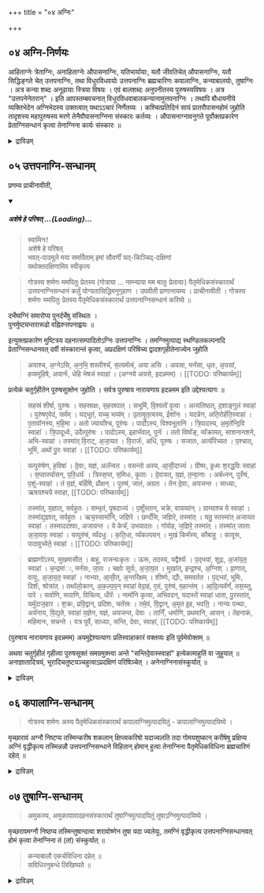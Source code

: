 +++
title = "०४ अग्निः"

+++

## ०४ अग्नि-निर्णयः

आहिताग्नेः त्रेताग्निः, अनाहिताग्नेः औपासनाग्निः, यतिभार्यायाः, यतौ जीवतिचेत् औपासनाग्निः, यतौ सिद्धिङ्गते चेत् उत्तपनाग्निः, तथा विधुरविधवयोः उत्तपनाग्निः ब्रह्मचारिणः कपालाग्निः, कन्याबालयोः, तुषाग्निः । अत्र कन्या शब्दः अनूढायाः स्त्रिया विषयः । एवं बालशब्दः अनुपनीतस्य पुरुषस्यविषयः । अत्र “उत्तपनेनेतरान्" । इति आपस्तम्बवचनात् विधुरविधवाबालकन्यानामुत्तपनाग्निः । तथापि बौधायनीये व्यक्तिभेदेन अग्निभेदस्य उक्तत्वात् यथाऽऽचारं निर्णेतव्यः । कश्चित्प्रतिदिनं सायं प्रातरौपासनहोमं जुहोति तादृशस्य महापुरुषस्य मरणे तेनैवौपासनाग्निना संस्कारः कर्तव्यः । औपासनाग्नावनुगते पूर्वोक्तप्रकारेण प्रेताग्निसन्धानं कृत्वा तेनाग्निना कार्यः संस्कारः ॥

<details><summary>द्राविडम्</summary>

### 4 அக்நி நிர்ணயம்

ஆஹிதாக்னியை த்ரேதாக்னியினாலும், ஜீவித்திருக்கும் யதியினுடைய பார்யை, ஜீவித்திருக்கும் புருஷனுடைய பார்யை, பார்யை ஜீவித்திருக்கும் இவர்களை ஔபாஸனாக்னியினாலும், விதுரன் (மனைவியை இழந்தவன்), விதவை, ஸித்தி அடைந்த யதியின் பார்யை இவர்களை உத்தபனாக்னியினாலும் பிரம்மச்சாரியை கபாலாக்னியினாலும், விவாஹமாகாத கன்யை, உபநயனமாகாத பாலன் இவர்களை துஷாக்னியினாலும் ஸம்ஸ்காரம் செய்ய வேண்டும். கணவன்

ஒரு மஹா புருஷன் பிரதி தினமும் இரு வேளைகளிலும் ஔபாஸனம் செய்து அக்நியை தாரணம் செய்து

13

கொண்டிருக்கும்போது இருவரில் (6) ஒருவர்

இறந்தாலும் அவர்களுடைய ஔபாஸனாக்னியைக் கொண்டே அவர்களுடைய ஸம்ஸ்காரத்தைச் செய்ய வேண்டும்.

ஔபாஸனாக்னி அணைந்திருந்தாலும் ஔபாஸனம் விடப்பட்டிருந்தாலும் முதலில் சொன்ன ப்ரேதாக்நி ஸந்தானம் செய்து கர்மாவைத் தொடங்க வேண்டும்.

</details>

## ०५ उत्तपनाग्नि-सन्धानम्

प्रणम्य प्राचीनावीती, 

<div class="js_include" includetitle="false" newlevelforh1="5" unfilled url="/vedAH_yajuH/taittirIyam/sUtram/ApastambaH/gRhyam/paddhatiH/shrIvaiShNavaH/mantrAdi/asheShe_pariShat_svIkRtya.md">
<details open><summary><h5>अशेषे हे परिषत् ...{Loading}...</h5></summary>

> स्वामिनः!  
अशेषे हे परिषत्  
भवत्-पादमूले मया समर्पिताम् इमां सौवर्णीं यत्-किञ्चिद्-दक्षिणां  
यथोक्तदक्षिणामिव स्वीकृत्य  

</details>
</div>  

> गोत्रस्य शर्मणः ममपितुः प्रेतस्य (गोत्राया ... नाम्न्याया मम मातुः प्रेतायाः) पैतृमेधिकसंस्कारार्थं उत्तपनाग्निसन्धानं कर्तुं योग्यतासिद्धिमनुगृहाण । उपवीती प्राणानायम्य । प्राचीनावीती । गोत्रस्य शर्मणः ममपितुः प्रेतस्य पैतृमेधिकसंस्कारार्थं उत्तपनाग्निसन्धानं करिष्ये ॥ 

दर्भेष्वग्निं समारोप्य पुनर्दर्भेषु संस्थितः ।  
पुनर्मुष्ट्यन्तरारूढो वह्निरुत्तपनाह्वयः ॥ 

इत्युक्तप्रकारेण मुष्टित्रय दहनात्सम्पादितोऽग्निः उत्तपनाग्निः । तमग्निमुत्पाद्य स्थण्डिलकल्पनादि प्रेताग्निसन्धानवत् दर्वी संस्कारान्तं कृत्वा, अप्रदक्षिणं परिषिच्य द्वादशगृहीतेनाज्येन जुहोति 

> अयाश्च, अ॒ग्नेऽसि, अ॒न॒भि॒ शस्तीश्चॅ, स॒त्यमॅत्वं, अया असि । अयसा, मनॅसा, धृतः, अ॒यसा॑, हव्यमूहिषे, अयानॅः, धेहि भेषजं स्वाहा॑ । (अग्नये अयसे, इदन्नमम) । 
[[TODO: परिष्कार्यम्]]

प्रत्येकं चतुर्गृहीतेन पुरुषसूक्तेन जुहोति । सर्वत्र पुरुषाय नारायणाय इदन्नमम इति उद्देश्यत्यागः ॥ 

> सहस्रं शीर्षा, पुरुषः । सहस्राक्षः, स॒हस्रपात् । सभूमिं, वि॒श्वतो॑ वृ॒त्वा । अत्यतिष्ठत्, द॒शाङ्गुलं स्वाहा॑ । पुरु॑षए॒वेदं, सर्व॑म् । यद्भूतं, यच्च॒ भव्य॑म् । उ॒तामृ॒त॒त्वस्य, ईशॉनः । यदन्नेन, अति॒रोहॅति॒स्वाहा॑ । ए॒तावॉनस्य, म॒हि॒मा । अतो ज्यायाँश्च, पूरु॑षः । पार्दोऽस्य, विश्वभूतानि । त्रि॒पादस्य, अ॒मृते॑न्दि॒वि स्वाहा॑ । त्रि॒पादूर्ध्वः, उदैत्पुरु॑षः । पादो॑ऽस्य, इहाभॅवात्, पुनॅः । ततो विष्वॅङ्, व्यॅक्रामत्, साशनानशने, अभि-स्वाहा॑ । तस्मा॑त् वि॒राट्, अ॒जा॒यत । वि॒राजॅः, अधिं, पूरुषः । सजातः, अत्यॅरिच्यत । प॒श्चात्, भूमिं, अथो॑ पु॒रः स्वाहा॑ ।
[[TODO: परिष्कार्यम्]]

> यत्पुरु॑षेण, ह॒विषा॑ । दे॒वाः, यज्ञं, अलॅन्वत । वसन्तो अस्य, आ॒सी॒दाज्यं॑ । ग्रीष्मः, इ॒ध्मः श॒रद्ध॒विः स्वाहा॑ । स॒प्तास्यॉसन्, प॒रि॒धयॅः । त्रिस्स॒प्त, स॒मिधः, कृ॒ताः । दे॒वायत्, य॒ज्ञं, त॒न्वा॒नाः । अबॅध्नन्, पुरुँषं, प॒शुं-स्वाहा॑ । तं य॒ज्ञं, बर्हिषि, प्रौक्षन् । पुरुषं, जातं, अग्रतः । तेन दे॒वाः, अयजन्त । साध्याः, ऋषयश्चये स्वाहा,
[[TODO: परिष्कार्यम्]]

> तस्मा॑त्, य॒ज्ञात्, सर्वहुतः । सम्भृतं, पृ॒षदाज्यं । प॒शूँस्तान्, चक्रे, वायव्या॑न् । ग्राम्याश्च ये स्वाहा॑ । तस्मा॑द्य॒ज्ञात्, सर्वहुतः । ऋच॒स्सामॉनि, जज्ञिरे । छन्दँसि, जज्ञिरे, तस्मा॑त् । यतु॒ स्तस्मा॑त् अजायत स्वाहा॑ । तस्माददश्वाः, अजायन्त । ये केचॅ, उभयादतः । गॉवोह, ज॒ज्ञिरे॒ तस्मा॑त् । तस्मा॑त् जाताः अ॒जा॒वयः॒ स्वाहा॑ । यत्पुरु॑षं, व्यॅदधुः । क॒ति॒धा, व्यॅकल्पयन् । मुखं किमॅस्य, कौबाहू । कावूरू, पादावुच्येते॒ स्वाहा॑ ।
[[TODO: परिष्कार्यम्]]

> ब्राह्मणो॑ऽस्य, मुखमासीत् । बाहू, राजन्यःकृतः । ऊरू, तदस्य, यद्वैश्यॅः । प॒द्भयां, शूद्रः, अ॒जा॑य॒त॒ स्वाहा॑ । च॒न्द्रमा॑ः, मनॅसः, जा॒तः । चक्षोः सूर्यः, अ॒जा॒य॒त । मुखा॑त्, इन्द्र॒श्च, अ॒ग्निश् । प्रा॒णात्, वायुः, अ॒जा॒य॒त॒ स्वाहा॑ । नाभ्याः, आ॒सी॒त्, अ॒न्तरि॑क्षम् । शीर्ष्णः, द्यौः, समवर्तत । प॒द्भ्यां, भूमिः, दिशॅः, श्रोत्रा॑त् । तथॉलो॒कान्, अ॒क॒ल्प॒य॒न् स्वाहा॑ वेदा॒हं, ए॒तं, पुरु॑षं, म॒हान्त॑म् । आ॒दि॒त्यवॅर्णं, तस॒स्तु, पारे । सर्वाणि, रूपाणि, विचित्य, धीरॅः । नामॉनि कृत्वा, अभिवदन्, यदास्ते॑ स्वाहा॑ धाता, पु॒रस्ता॑त्, यमुॅदाज॒हार । श॒क्रः, प्रवि॒द्वान्, प्रदिशः, चतॅस्रः । तमे॒वं, वि॒द्वान्, अ॒मृत इ॒ह, भवति॒ । नान्यः पन्थाः, अयॅनाय, वि॒द्य॒ते, स्वाहा॑ य॒ज्ञेन, यज्ञं, अयजन्त, देवाः । तानिँ, धर्माणि, प्रथमानि, आसन् । तेहनाकं, महिमानः, सचन्ते । यत्र पूर्वे, साध्याः, सन्ति, देवाः, स्वाहा॑,
[[TODO: परिष्कार्यम्]]

(पुरुषाय नारायणाय इदन्नमम) अयमुद्देश्यत्यागः प्रतिस्वाहाकारं वक्तव्यः इति पूर्वमेवोक्तम् ॥

अथवा चतुर्गृहीतं गृहीत्वा पुरुषसूक्तं समग्रमुक्त्त्वा अन्ते "सन्तिदे॒वास्स्वाहा॑" इत्येकामाहुतिं वा जुहुयात् ॥ अनाज्ञातादित्रयं, भूरादिचतुष्टयञ्चहुत्वाऽप्रदक्षिणं परिषिञ्चेत् । अनेनाग्निनासंस्कुर्यात् ॥

<details><summary>द्राविडम्</summary>

### 5 உத்தபனாக்னி ஸந்தானம்

அனுஜ்ஞை, ஸங்கல்ப்பம். மூன்று “தர்ப்ப முடிச்சு” தயார் செய்து கொண்டு, முதல் முடிச்சில் அக்நியை ஸம்பாதித்து, அதன் வழியாக இரண்டாவது முடிச்சில் அக்நியைக் கொளுத்தி, முதலாவதை விட்டு விட்டு இரண்டாவதிலிருந்து மூன்றாவதில் அக்நியைச் சம்பாதித்து இரண்டாவதையும் கீழே போட்டு விட்டு, மூன்றாவதை விருத்தி செய்து அதில் கீழே சொல்லப்படும் ஹோமங்களைச் செய்தால் "உத்தபனாக்னி" எனப்படும். அக்நி ப்ரதிஷ்டை, தர்வீ ஸம்ஸ்காராந்தம் செய்து அப்ரதக்ஷிண பரிஷேசனம், 12 தடவை எடுக்கப்பட்ட நெய்யை "அயாச்ச" என்கிற மந்திரத்தினால் ஹோமம் செய்து புருஷ ஸூக்தத்தினால் நான்கு-நான்கு தடவை எடுக்கப்பட்ட நெய்யைக் கொண்டு ஒவ்வொரு மந்திரத்தினாலும் (நான்கு-நான்கு வாக்யத்தினாலும்)
ஹோமம் செய்ய வேண்டும். அதற்கு முடியாதவர்கள் நான்கு தடவை மட்டும் நெய்யை எடுத்துக் கொண்டு புருஷ ஸூக்தம் முழுவதையும் சொல்லி, ஒரே ஆஹுதியாகச் செய்யலாம். அநாஜ்ஞாத த்ரயம், வ்யாஹ்ருதி சதுஷ்டயம், பூர்ணாஹுதி இதுதான் உத்தபனாக்னி. இதைக் கொண்டு ஸம்ஸ்காரம் செய்ய வேண்டியர்களுக்குச் செய்யலாம்.

</details>

## ०६ कपालाग्नि-सन्धानम्

> गोत्रस्य शर्मणः अस्य पैतृमेधिकसंस्कारार्थं कपालाग्निमुत्पादयितुं - कपालाग्निमुत्पादयिष्ये । 

मृच्छारावं अग्नौ निष्टप्य तस्मिन्करीष शकलान् क्षिप्त्वकरिषो यदाज्वलति तदा गोमयशुष्कान् करीषेषु प्रक्षिप्य अग्निं वृद्धीकृत्य तस्मिन्नन्नौ उत्तपनाग्निसन्धाने विहितान् होमान् हुत्वा तेनाग्निना पैतृमेधिकविधिना ब्रह्मचारिणं दहेत् ॥

<details><summary>द्राविडम्</summary>

### 6 கபாலாக்னி ஸந்தானம்

அனுஜ்ஞை, ஸங்கல்ப்பம். மண் வாணலியை அக்நியில் காய்ச்சி, அதற்குள் கரித் தூளைப் போட்டு அந்தத் தூள் அக்நியாகக் கனிந்தவுடன் அதை விரட்டியில் சேர்த்து, விருத்தி செய்து ஹோமத்தைச் உத்தபனாக்னி ஸந்தானத்தில் சொல்லப்பட்ட செய்தால் அது கபாலாக்னி எனப்படும்.

</details>

## ०७ तुषाग्नि-सन्धानम्

> अमुकस्य, अमुकायावादहनसंस्कारार्थं तुषाग्निमुत्पादयितुं तुषाऽग्निमुत्पादयिष्ये ।

मृच्छरावमग्नौ निष्ठप्य तस्मिन्तुषान्दत्वा शरावोष्णेन तुषा यदा ज्वलेयुः, तमग्निं वृद्धीकृत्य उत्तपनाग्निसन्धानवत् होमं कृत्वा तेनाग्निना तं (तां) संस्कुर्यात् ॥

> कन्याबालौ एकर्चविधिना दहेत् ॥  
सविधिरनुबन्धे लिखिष्यते ॥

<details><summary>द्राविडम्</summary>

### 7 துஷாக்னி ஸந்தானம்

அனுஜ்ஞை, ஸங்கல்ப்பம். மண் வாணலிய்ை அக்நியில் காய்ச்சி, அதற்குள் உமியைச் சேர்த்து, அந்த உமி அக்நியாகக் கனிந்தவுடன் அந்த அக்நியை விரட்டியில் சேர்த்து விருத்தி செய்து, உத்தபனாக்னி-ஸந்தான ஹோமத்தைச் செய்து அந்த அக்நியினால் ஸம்ஸ்காரம் செய்ய வேண்டியவர்களுக்கு உபயோகித்துக் கொள்ள வேண்டும்.

கன்யா பாலர்களை ஏகர்ச்ச விதியினால் தஹநம் செய்ய வேண்டும். அதைப் பிற்பாடு அனுபந்தத்தில் சேர்த்துள்ளோம்.

</details>